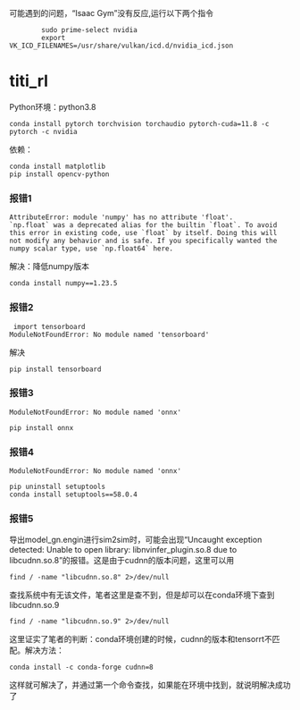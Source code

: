 可能遇到的问题，“Isaac Gym”没有反应,运行以下两个指令
```
        sudo prime-select nvidia
        export VK_ICD_FILENAMES=/usr/share/vulkan/icd.d/nvidia_icd.json
```
# titi_rl

Python环境：python3.8
```
conda install pytorch torchvision torchaudio pytorch-cuda=11.8 -c pytorch -c nvidia
```
依赖：
```
conda install matplotlib
pip install opencv-python
```

### 报错1
```
AttributeError: module 'numpy' has no attribute 'float'.
`np.float` was a deprecated alias for the builtin `float`. To avoid this error in existing code, use `float` by itself. Doing this will not modify any behavior and is safe. If you specifically wanted the numpy scalar type, use `np.float64` here.
```
解决：降低numpy版本
```
conda install numpy==1.23.5
```

### 报错2
```
 import tensorboard
ModuleNotFoundError: No module named 'tensorboard'
```
解决
```
pip install tensorboard
```
### 报错3
```
ModuleNotFoundError: No module named 'onnx'
```
```
pip install onnx
```

### 报错4
```
ModuleNotFoundError: No module named 'onnx'
```
```
pip uninstall setuptools
conda install setuptools==58.0.4
```

### 报错5

导出model_gn.engin进行sim2sim时，可能会出现“Uncaught exception detected: Unable to open library: libnvinfer_plugin.so.8 due to libcudnn.so.8”的报错。这是由于cudnn的版本问题，这里可以用
```
find / -name "libcudnn.so.8" 2>/dev/null
```
查找系统中有无该文件，笔者这里是查不到，但是却可以在conda环境下查到libcudnn.so.9
```
find / -name "libcudnn.so.9" 2>/dev/null
```
这里证实了笔者的判断：conda环境创建的时候，cudnn的版本和tensorrt不匹配。解决方法：
```
conda install -c conda-forge cudnn=8
```
这样就可解决了，并通过第一个命令查找，如果能在环境中找到，就说明解决成功了